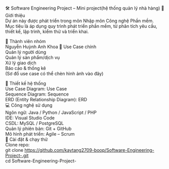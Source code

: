 🛠️ Software Engineering Project – Mini project(hệ thống quản lý nhà hàng)
📌 Giới thiệu    
Dự án này được phát triển trong môn Nhập môn Công nghệ Phần mềm.      
Mục tiêu là áp dụng quy trình phát triển phần mềm, từ phân tích yêu cầu, thiết kế, lập trình, kiểm thử và triển khai.      

👥 Thành viên nhóm    
Nguyễn Huỳnh Anh Khoa
🎯 Use Case chính    
Quản lý người dùng    
Quản lý sản phẩm/dịch vụ    
Xử lý giao dịch    
Báo cáo & thống kê    
(Sơ đồ use case có thể chèn hình ảnh vào đây)    

📐 Thiết kế hệ thống    
Use Case Diagram: Use Case    
Sequence Diagram: Sequence    
ERD (Entity Relationship Diagram): ERD    
💻 Công nghệ sử dụng    
Ngôn ngữ: Java / Python / JavaScript / PHP      
IDE: Visual Studio Code      
CSDL: MySQL / PostgreSQL      
Quản lý phiên bản: Git + GitHub    
Mô hình phát triển: Agile – Scrum    
🚀 Cài đặt & chạy thử    
Clone repo:    
git clone https://github.com/kaytang2709-boop/Software-Engineering-Project-.git    
cd Software-Engineering-Project-    
